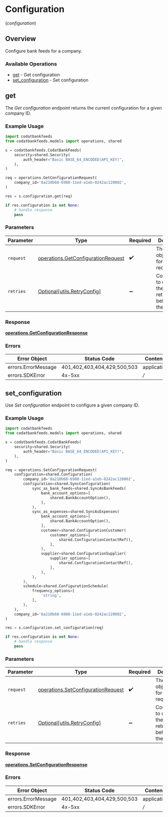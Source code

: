 # Configuration
(*configuration*)

## Overview

Configure bank feeds for a company.

### Available Operations

* [get](#get) - Get configuration
* [set_configuration](#set_configuration) - Set configuration

## get

﻿The *Get configuration* endpoint returns the current configuration for a given company ID.

### Example Usage

```python
import codatbankfeeds
from codatbankfeeds.models import operations, shared

s = codatbankfeeds.CodatBankFeeds(
    security=shared.Security(
        auth_header="Basic BASE_64_ENCODED(API_KEY)",
    ),
)

req = operations.GetConfigurationRequest(
    company_id='8a210b68-6988-11ed-a1eb-0242ac120002',
)

res = s.configuration.get(req)

if res.configuration is not None:
    # handle response
    pass
```

### Parameters

| Parameter                                                                                | Type                                                                                     | Required                                                                                 | Description                                                                              |
| ---------------------------------------------------------------------------------------- | ---------------------------------------------------------------------------------------- | ---------------------------------------------------------------------------------------- | ---------------------------------------------------------------------------------------- |
| `request`                                                                                | [operations.GetConfigurationRequest](../../models/operations/getconfigurationrequest.md) | :heavy_check_mark:                                                                       | The request object to use for the request.                                               |
| `retries`                                                                                | [Optional[utils.RetryConfig]](../../models/utils/retryconfig.md)                         | :heavy_minus_sign:                                                                       | Configuration to override the default retry behavior of the client.                      |


### Response

**[operations.GetConfigurationResponse](../../models/operations/getconfigurationresponse.md)**
### Errors

| Error Object                | Status Code                 | Content Type                |
| --------------------------- | --------------------------- | --------------------------- |
| errors.ErrorMessage         | 401,402,403,404,429,500,503 | application/json            |
| errors.SDKError             | 4x-5xx                      | */*                         |

## set_configuration

﻿Use *Set configuration* endpoint to configure a given company ID.

### Example Usage

```python
import codatbankfeeds
from codatbankfeeds.models import operations, shared

s = codatbankfeeds.CodatBankFeeds(
    security=shared.Security(
        auth_header="Basic BASE_64_ENCODED(API_KEY)",
    ),
)

req = operations.SetConfigurationRequest(
    configuration=shared.Configuration(
        company_id='8a210b68-6988-11ed-a1eb-0242ac120002',
        configuration=shared.SyncConfiguration(
            sync_as_bank_feeds=shared.SyncAsBankFeeds(
                bank_account_options=[
                    shared.BankAccountOption(),
                ],
            ),
            sync_as_expenses=shared.SyncAsExpenses(
                bank_account_options=[
                    shared.BankAccountOption(),
                ],
                customer=shared.ConfigurationCustomer(
                    customer_options=[
                        shared.ConfigurationContactRef(),
                    ],
                ),
                supplier=shared.ConfigurationSupplier(
                    supplier_options=[
                        shared.ConfigurationContactRef(),
                    ],
                ),
            ),
        ),
        schedule=shared.ConfigurationSchedule(
            frequency_options=[
                'string',
            ],
        ),
    ),
    company_id='8a210b68-6988-11ed-a1eb-0242ac120002',
)

res = s.configuration.set_configuration(req)

if res.configuration is not None:
    # handle response
    pass
```

### Parameters

| Parameter                                                                                | Type                                                                                     | Required                                                                                 | Description                                                                              |
| ---------------------------------------------------------------------------------------- | ---------------------------------------------------------------------------------------- | ---------------------------------------------------------------------------------------- | ---------------------------------------------------------------------------------------- |
| `request`                                                                                | [operations.SetConfigurationRequest](../../models/operations/setconfigurationrequest.md) | :heavy_check_mark:                                                                       | The request object to use for the request.                                               |
| `retries`                                                                                | [Optional[utils.RetryConfig]](../../models/utils/retryconfig.md)                         | :heavy_minus_sign:                                                                       | Configuration to override the default retry behavior of the client.                      |


### Response

**[operations.SetConfigurationResponse](../../models/operations/setconfigurationresponse.md)**
### Errors

| Error Object                | Status Code                 | Content Type                |
| --------------------------- | --------------------------- | --------------------------- |
| errors.ErrorMessage         | 401,402,403,404,429,500,503 | application/json            |
| errors.SDKError             | 4x-5xx                      | */*                         |
